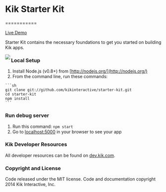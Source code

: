 # Kik Starter Kit
===========

[Live Demo](http://testdrive.kik.com/?app=image-search)

Starter Kit contains the necessary foundations to get you started on building Kik apps. 

<img align="left" style="float:left;" src="sample.png">

### Local Setup

  1. Install Node.js (v0.8+) from [http://nodejs.org/](http://nodejs.org/)
  2. From the command line, run these commands:

    ```sh
    git clone git://github.com/kikinteractive/starter-kit.git
    cd starter-kit
    npm install
    ```


### Run debug server

1. Run this command: `npm start`
2. Go to [localhost:5000](http://localhost:5000/) in your browser to see your app


### Kik Developer Resources

All developer resources can be found on [dev.kik.com](http://dev.kik.com/).


### Copyright and License

Code released under the MIT license. Code and documentation copyright 2014 Kik Interactive, Inc.
